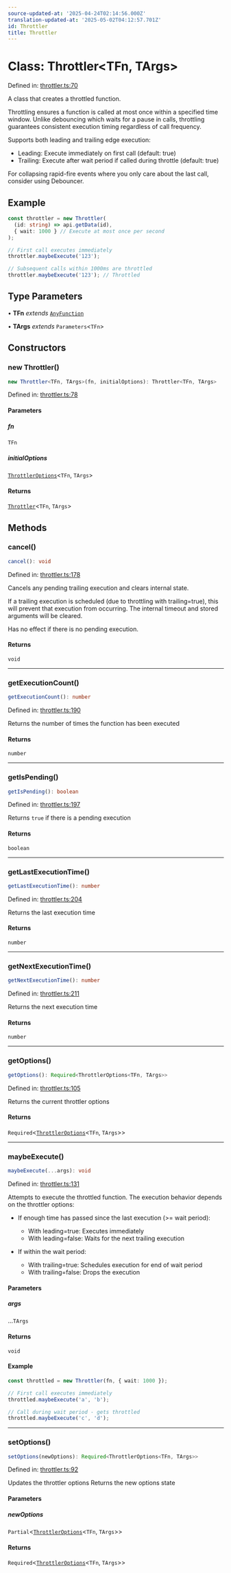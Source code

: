 ```yaml
---
source-updated-at: '2025-04-24T02:14:56.000Z'
translation-updated-at: '2025-05-02T04:12:57.701Z'
id: Throttler
title: Throttler
---
```


<!-- DO NOT EDIT: this page is autogenerated from the type comments -->

# Class: Throttler\<TFn, TArgs\>

Defined in: [throttler.ts:70](https://github.com/TanStack/pacer/blob/main/packages/pacer/src/throttler.ts#L70)

A class that creates a throttled function.

Throttling ensures a function is called at most once within a specified time window.
Unlike debouncing which waits for a pause in calls, throttling guarantees consistent
execution timing regardless of call frequency.

Supports both leading and trailing edge execution:
- Leading: Execute immediately on first call (default: true)
- Trailing: Execute after wait period if called during throttle (default: true)

For collapsing rapid-fire events where you only care about the last call, consider using Debouncer.

## Example

```ts
const throttler = new Throttler(
  (id: string) => api.getData(id),
  { wait: 1000 } // Execute at most once per second
);

// First call executes immediately
throttler.maybeExecute('123');

// Subsequent calls within 1000ms are throttled
throttler.maybeExecute('123'); // Throttled
```

## Type Parameters

• **TFn** *extends* [`AnyFunction`](../type-aliases/anyfunction.md)

• **TArgs** *extends* `Parameters`\<`TFn`\>

## Constructors

### new Throttler()

```ts
new Throttler<TFn, TArgs>(fn, initialOptions): Throttler<TFn, TArgs>
```

Defined in: [throttler.ts:78](https://github.com/TanStack/pacer/blob/main/packages/pacer/src/throttler.ts#L78)

#### Parameters

##### fn

`TFn`

##### initialOptions

[`ThrottlerOptions`](../interfaces/throttleroptions.md)\<`TFn`, `TArgs`\>

#### Returns

[`Throttler`](throttler.md)\<`TFn`, `TArgs`\>

## Methods

### cancel()

```ts
cancel(): void
```

Defined in: [throttler.ts:178](https://github.com/TanStack/pacer/blob/main/packages/pacer/src/throttler.ts#L178)

Cancels any pending trailing execution and clears internal state.

If a trailing execution is scheduled (due to throttling with trailing=true),
this will prevent that execution from occurring. The internal timeout and
stored arguments will be cleared.

Has no effect if there is no pending execution.

#### Returns

`void`

***

### getExecutionCount()

```ts
getExecutionCount(): number
```

Defined in: [throttler.ts:190](https://github.com/TanStack/pacer/blob/main/packages/pacer/src/throttler.ts#L190)

Returns the number of times the function has been executed

#### Returns

`number`

***

### getIsPending()

```ts
getIsPending(): boolean
```

Defined in: [throttler.ts:197](https://github.com/TanStack/pacer/blob/main/packages/pacer/src/throttler.ts#L197)

Returns `true` if there is a pending execution

#### Returns

`boolean`

***

### getLastExecutionTime()

```ts
getLastExecutionTime(): number
```

Defined in: [throttler.ts:204](https://github.com/TanStack/pacer/blob/main/packages/pacer/src/throttler.ts#L204)

Returns the last execution time

#### Returns

`number`

***

### getNextExecutionTime()

```ts
getNextExecutionTime(): number
```

Defined in: [throttler.ts:211](https://github.com/TanStack/pacer/blob/main/packages/pacer/src/throttler.ts#L211)

Returns the next execution time

#### Returns

`number`

***

### getOptions()

```ts
getOptions(): Required<ThrottlerOptions<TFn, TArgs>>
```

Defined in: [throttler.ts:105](https://github.com/TanStack/pacer/blob/main/packages/pacer/src/throttler.ts#L105)

Returns the current throttler options

#### Returns

`Required`\<[`ThrottlerOptions`](../interfaces/throttleroptions.md)\<`TFn`, `TArgs`\>\>

***

### maybeExecute()

```ts
maybeExecute(...args): void
```

Defined in: [throttler.ts:131](https://github.com/TanStack/pacer/blob/main/packages/pacer/src/throttler.ts#L131)

Attempts to execute the throttled function. The execution behavior depends on the throttler options:

- If enough time has passed since the last execution (>= wait period):
  - With leading=true: Executes immediately
  - With leading=false: Waits for the next trailing execution

- If within the wait period:
  - With trailing=true: Schedules execution for end of wait period
  - With trailing=false: Drops the execution

#### Parameters

##### args

...`TArgs`

#### Returns

`void`

#### Example

```ts
const throttled = new Throttler(fn, { wait: 1000 });

// First call executes immediately
throttled.maybeExecute('a', 'b');

// Call during wait period - gets throttled
throttled.maybeExecute('c', 'd');
```

***

### setOptions()

```ts
setOptions(newOptions): Required<ThrottlerOptions<TFn, TArgs>>
```

Defined in: [throttler.ts:92](https://github.com/TanStack/pacer/blob/main/packages/pacer/src/throttler.ts#L92)

Updates the throttler options
Returns the new options state

#### Parameters

##### newOptions

`Partial`\<[`ThrottlerOptions`](../interfaces/throttleroptions.md)\<`TFn`, `TArgs`\>\>

#### Returns

`Required`\<[`ThrottlerOptions`](../interfaces/throttleroptions.md)\<`TFn`, `TArgs`\>\>
